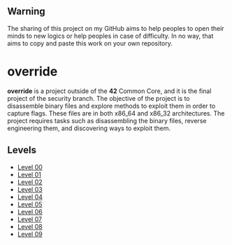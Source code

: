 ## Warning

The sharing of this project on my GitHub aims to help peoples to open their minds to new logics or help peoples in case of difficulty. In no way, that aims to copy and paste this work on your own repository.

# override

**override** is a project outside of the **42** Common Core, and it is the final project of the security branch. The objective of the project is to disassemble binary files and explore methods to exploit them in order to capture flags. These files are in both x86_64 and x86_32 architectures. The project requires tasks such as disassembling the binary files, reverse engineering them, and discovering ways to exploit them.

## Levels

- [Level 00](./level00)
- [Level 01](./level01)
- [Level 02](./level02)
- [Level 03](./level03)
- [Level 04](./level04)
- [Level 05](./level05)
- [Level 06](./level06)
- [Level 07](./level07)
- [Level 08](./level08)
- [Level 09](./level09)

